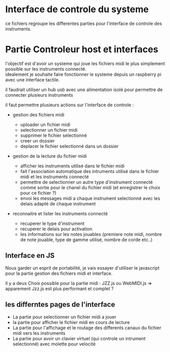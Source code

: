 # Interface de controle du systeme 
 ce fichiers regroupe les differentes parties pour l'interface de controle des instruments.

# Partie Controleur host et interfaces 

l'objectif est d'avoir un systeme qui joue les fichiers midi le plus simplement possible sur les instruments connecté.  
idealement je souhaite faire fonctionner le systeme depuis un raspberry pi avec une interface tactile.

il faudrait utiliser un hub usb avec une alimentation isolé pour permettre de connecter plusieurs instruments 

il faut permettre plusieurs actions sur l'interface de controle :

- gestion des fichiers midi
  - uploader un fichier midi
  - selectionner un fichier midi
  - supprimer le fichier selectionné
  - creer un dossier
  - deplacer le fichier selectionné dans un dossier
    
- gestion de la lecture du fichier midi 
  - afficher les instruments utilisé dans le fichier midi
  - fait l'association automatique des intruments utilisé dans le fichier midi et les instruments connecté
  - permettre de selectionner un autre type d'instrument connecté comme sortie pour le chanel du fichier midi (et enregistrer le choix pour ce fichier ?)
  - envoi les messages midi a chaque instrument selectionné avec les delais adapté de chaque instrument

- reconnaitre et lister les instruments connecté
  - recuperer le type d'instrument
  - recuperer le delais pour activation
  - les informations sur les notes jouables (premiere note midi, nombre de note jouable, type de gamme utilisé, nombre de corde etc..)

## Interface en JS

Nous garder un esprit de portabilité, je vais essayer d'utiliser le javascript pour la partie gestion des fichiers midi et interface.

Il y a deux Choix possible pour la partie midi :
JZZ.js ou WebMIDI.js => apparement Jzz.js est plus performant et complet ?

## les differntes pages de l'interface 

- La partie pour selectionner un fichier midi a jouer
- la partie pour afficher le fichier midi en cours de lecture
- La partie pour l'affichage et le routage des differents canaux du fichier midi vers les instruments
- La partie pour avoir un clavier virtuel (qui controle un intrument selectionné)  avec molette pour velocité



